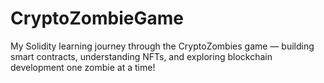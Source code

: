 # CryptoZombieGame
My Solidity learning journey through the CryptoZombies game — building smart contracts, understanding NFTs, and exploring blockchain development one zombie at a time!
